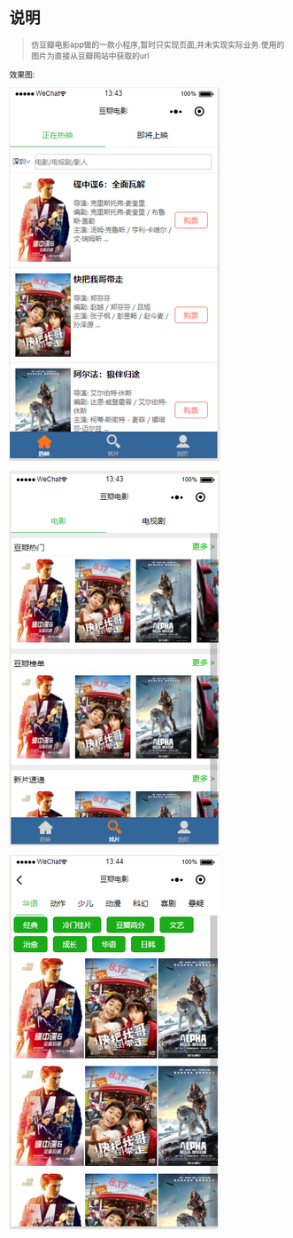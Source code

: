 # 说明
> 仿豆瓣电影app做的一款小程序,暂时只实现页面,并未实现实际业务.使用的图片为直接从豆瓣网站中获取的url

效果图:

![首页](./imgs/1.png)

![照片](./imgs/2.png)

![更多](./imgs/3.png)
